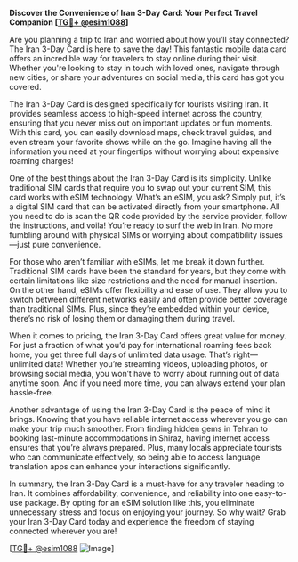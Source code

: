 **Discover the Convenience of Iran 3-Day Card: Your Perfect Travel Companion [[TG💪+ @esim1088](https://t.me/s/esim1088)]**

Are you planning a trip to Iran and worried about how you’ll stay connected? The Iran 3-Day Card is here to save the day! This fantastic mobile data card offers an incredible way for travelers to stay online during their visit. Whether you're looking to stay in touch with loved ones, navigate through new cities, or share your adventures on social media, this card has got you covered.

The Iran 3-Day Card is designed specifically for tourists visiting Iran. It provides seamless access to high-speed internet across the country, ensuring that you never miss out on important updates or fun moments. With this card, you can easily download maps, check travel guides, and even stream your favorite shows while on the go. Imagine having all the information you need at your fingertips without worrying about expensive roaming charges!

One of the best things about the Iran 3-Day Card is its simplicity. Unlike traditional SIM cards that require you to swap out your current SIM, this card works with eSIM technology. What’s an eSIM, you ask? Simply put, it’s a digital SIM card that can be activated directly from your smartphone. All you need to do is scan the QR code provided by the service provider, follow the instructions, and voila! You’re ready to surf the web in Iran. No more fumbling around with physical SIMs or worrying about compatibility issues—just pure convenience.

For those who aren’t familiar with eSIMs, let me break it down further. Traditional SIM cards have been the standard for years, but they come with certain limitations like size restrictions and the need for manual insertion. On the other hand, eSIMs offer flexibility and ease of use. They allow you to switch between different networks easily and often provide better coverage than traditional SIMs. Plus, since they’re embedded within your device, there’s no risk of losing them or damaging them during travel.

When it comes to pricing, the Iran 3-Day Card offers great value for money. For just a fraction of what you’d pay for international roaming fees back home, you get three full days of unlimited data usage. That’s right—unlimited data! Whether you’re streaming videos, uploading photos, or browsing social media, you won’t have to worry about running out of data anytime soon. And if you need more time, you can always extend your plan hassle-free.

Another advantage of using the Iran 3-Day Card is the peace of mind it brings. Knowing that you have reliable internet access wherever you go can make your trip much smoother. From finding hidden gems in Tehran to booking last-minute accommodations in Shiraz, having internet access ensures that you’re always prepared. Plus, many locals appreciate tourists who can communicate effectively, so being able to access language translation apps can enhance your interactions significantly.

In summary, the Iran 3-Day Card is a must-have for any traveler heading to Iran. It combines affordability, convenience, and reliability into one easy-to-use package. By opting for an eSIM solution like this, you eliminate unnecessary stress and focus on enjoying your journey. So why wait? Grab your Iran 3-Day Card today and experience the freedom of staying connected wherever you are!

[[TG💪+ @esim1088](https://t.me/s/esim1088) ![Image](https://i.postimg.cc/Y0z9fWf4/image.png)]